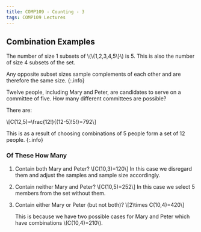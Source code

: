 ```yaml
---
title: COMP109 - Counting - 3
tags: COMP109 Lectures
---
```

## Combination Examples
The number of size 1 subsets of &#92;(&#92;{1,2,3,4,5&#92;}&#92;) is 5. This is also the number of size 4 subsets of the set. 

Any opposite subset sizes sample complements of each other and are therefore the same size.
{:.info}

Twelve people, including Mary and Peter, are candidates to serve on a committee of five. How many different committees are possible? 

There are:

&#92;[C(12,5)=\frac{12!}{(12-5)!5!}=792&#92;]

This is as a result of choosing combinations of 5 people form a set of 12 people.
{:.info}

### Of These How Many

1. Contain both Mary and Peter?
	&#92;[C(10,3)=120&#92;]
	In this case we disregard them and adjust the samples and sample size accordingly.
1. Contain neither Mary and Peter?
	&#92;[C(10,5)=252&#92;]
	In this case we select 5 members from the set without them.
1. Contain either Mary or Peter (but not both)?
	&#92;[2\times C(10,4)=420&#92;]
	
	This is because we have two possible cases for Mary and Peter which have combinations &#92;(C(10,4)=210&#92;).
